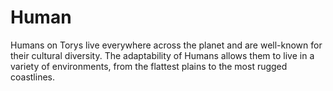 # Human

Humans on Torys live everywhere across the planet and are well-known for their cultural diversity. The adaptability of Humans allows them to live in a variety of environments, from the flattest plains to the most rugged coastlines.
